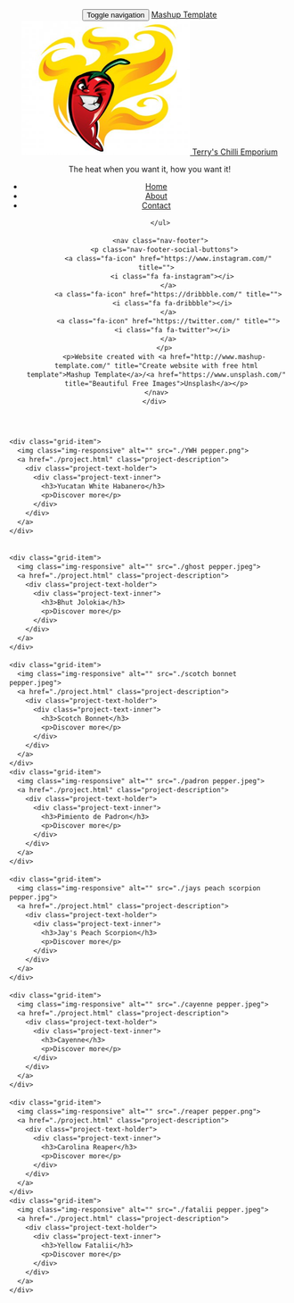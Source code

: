 <!DOCTYPE html>
<html lang="en">

<head>
  <meta charset="UTF-8">
  <meta content="IE=edge" http-equiv="X-UA-Compatible">
  <meta content="width=device-width,initial-scale=1" name="viewport">
  <meta content="Page description" name="description">
  <meta name="google" content="notranslate" />
  <meta content="Mashup templates have been developped by Orson.io team" name="author">

  <!-- Disable tap highlight on IE -->
  <meta name="msapplication-tap-highlight" content="no">
  
  <link href="./assets/apple-icon-180x180.png" rel="apple-touch-icon">
  <link href="./assets/favicon.ico" rel="icon">



  <title>Title page</title>  

<link href="./main.82cfd66e.css" rel="stylesheet"></head>

<body>

<!-- Add your content of header -->
<header class="">
  <div class="navbar navbar-default visible-xs">
    <button type="button" class="navbar-toggle collapsed">
      <span class="sr-only">Toggle navigation</span>
      <span class="icon-bar"></span>
      <span class="icon-bar"></span>
      <span class="icon-bar"></span>
    </button>
    <a href="./index.html" class="navbar-brand">Mashup Template</a>
  </div>

  <nav class="sidebar">
    <div class="navbar-collapse" id="navbar-collapse">
      <div class="site-header hidden-xs">
          <a class="site-brand" href="./index.html" title="">
            <img class="img-responsive site-logo" alt="" src="./red-devious.jpg"
            width="60%"
            height="240">
            Terry's Chilli Emporium
          </a>
        <p>The heat when you want it, how you want it!</p>
      </div>
      <ul class="nav">
        <li><a href="./index.html" title="">Home</a></li>
        <li><a href="./about.html" title="">About</a></li>  
        <li><a href="./contact.html" title="">Contact</a></li>

      </ul>

      <nav class="nav-footer">
        <p class="nav-footer-social-buttons">
          <a class="fa-icon" href="https://www.instagram.com/" title="">
            <i class="fa fa-instagram"></i>
          </a>
          <a class="fa-icon" href="https://dribbble.com/" title="">
            <i class="fa fa-dribbble"></i>
          </a>
          <a class="fa-icon" href="https://twitter.com/" title="">
            <i class="fa fa-twitter"></i>
          </a>
        </p>
        <p>Website created with <a href="http://www.mashup-template.com/" title="Create website with free html template">Mashup Template</a>/<a href="https://www.unsplash.com/" title="Beautiful Free Images">Unsplash</a></p>
      </nav>  
    </div> 
  </nav>
</header>
<main class="" id="main-collapse">

<!-- Add your site or app content here -->
 
<div class="hero-full-wrapper">
  <div class="grid">
  <div class="gutter-sizer"></div>
    <div class="grid-sizer"></div>
    
    <div class="grid-item">
      <img class="img-responsive" alt="" src="./YWH pepper.png">
      <a href="./project.html" class="project-description">
        <div class="project-text-holder">
          <div class="project-text-inner">
            <h3>Yucatan White Habanero</h3>
            <p>Discover more</p>
          </div>
        </div>
      </a>
    </div>

    
    <div class="grid-item">
      <img class="img-responsive" alt="" src="./ghost pepper.jpeg">
      <a href="./project.html" class="project-description">
        <div class="project-text-holder">
          <div class="project-text-inner">
            <h3>Bhut Jolokia</h3>
            <p>Discover more</p>
          </div>
        </div>
      </a>
    </div>

    <div class="grid-item">
      <img class="img-responsive" alt="" src="./scotch bonnet pepper.jpeg">
      <a href="./project.html" class="project-description">
        <div class="project-text-holder">
          <div class="project-text-inner">
            <h3>Scotch Bonnet</h3>
            <p>Discover more</p>
          </div>
        </div>
      </a>
    </div>
    <div class="grid-item">
      <img class="img-responsive" alt="" src="./padron pepper.jpeg">
      <a href="./project.html" class="project-description">
        <div class="project-text-holder">
          <div class="project-text-inner">
            <h3>Pimiento de Padron</h3>
            <p>Discover more</p>
          </div>
        </div>
      </a>
    </div>
    
    <div class="grid-item">
      <img class="img-responsive" alt="" src="./jays peach scorpion pepper.jpg">
      <a href="./project.html" class="project-description">
        <div class="project-text-holder">
          <div class="project-text-inner">
            <h3>Jay's Peach Scorpion</h3>
            <p>Discover more</p>
          </div>
        </div>
      </a>
    </div>

    <div class="grid-item">
      <img class="img-responsive" alt="" src="./cayenne pepper.jpeg">
      <a href="./project.html" class="project-description">
        <div class="project-text-holder">
          <div class="project-text-inner">
            <h3>Cayenne</h3>
            <p>Discover more</p>
          </div>
        </div>
      </a>
    </div>

    <div class="grid-item">
      <img class="img-responsive" alt="" src="./reaper pepper.png">
      <a href="./project.html" class="project-description">
        <div class="project-text-holder">
          <div class="project-text-inner">
            <h3>Carolina Reaper</h3>
            <p>Discover more</p>
          </div>
        </div>
      </a>
    </div>
    <div class="grid-item">
      <img class="img-responsive" alt="" src="./fatalii pepper.jpeg">
      <a href="./project.html" class="project-description">
        <div class="project-text-holder">
          <div class="project-text-inner">
            <h3>Yellow Fatalii</h3>
            <p>Discover more</p>
          </div>
        </div>
      </a>
    </div>
    
  </div>
</div>


<script>
  document.addEventListener("DOMContentLoaded", function (event) {
     masonryBuild();
  });
</script>

</main>

<script>
document.addEventListener("DOMContentLoaded", function (event) {
  navbarToggleSidebar();
  navActivePage();
});
</script>

<!-- Google Analytics: change UA-XXXXX-X to be your site's ID 

<script>
  (function (i, s, o, g, r, a, m) {
    i['GoogleAnalyticsObject'] = r; i[r] = i[r] || function () {
      (i[r].q = i[r].q || []).push(arguments)
    }, i[r].l = 1 * new Date(); a = s.createElement(o),
      m = s.getElementsByTagName(o)[0]; a.async = 1; a.src = g; m.parentNode.insertBefore(a, m)
  })(window, document, 'script', '//www.google-analytics.com/analytics.js', 'ga');
  ga('create', 'UA-XXXXX-X', 'auto');
  ga('send', 'pageview');
</script>

--><script type="text/javascript" src="./main.85741bff.js"></script></body>

</html>